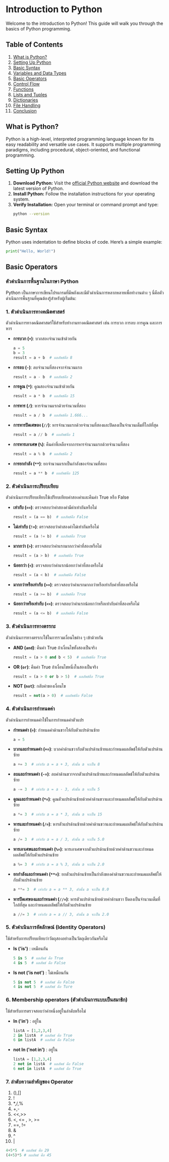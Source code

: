 # Introduction to Python

Welcome to the introduction to Python! This guide will walk you through the basics of Python programming.

## Table of Contents
1. [What is Python?](#what-is-python)
2. [Setting Up Python](#setting-up-python)
3. [Basic Syntax](#basic-syntax)
4. [Variables and Data Types](#variables-and-data-types)
5. [Basic Operators](#basic-operators)
6. [Control Flow](#control-flow)
7. [Functions](#functions)
8. [Lists and Tuples](#lists-and-tuples)
9. [Dictionaries](#dictionaries)
10. [File Handling](#file-handling)
11. [Conclusion](#conclusion)

## What is Python?
Python is a high-level, interpreted programming language known for its easy readability and versatile use cases. It supports multiple programming paradigms, including procedural, object-oriented, and functional programming.

## Setting Up Python
1. **Download Python:** Visit the [official Python website](https://www.python.org/downloads/) and download the latest version of Python.
2. **Install Python:** Follow the installation instructions for your operating system.
3. **Verify Installation:** Open your terminal or command prompt and type:
    ```sh
    python --version
    ```

## Basic Syntax
Python uses indentation to define blocks of code. Here’s a simple example:

```python
print("Hello, World!")
```

## Basic Operators
### ตัวดำเนินการพื้นฐานในภาษา Python

Python เป็นภาษาการเขียนโปรแกรมที่มีพลังและมีตัวดำเนินการหลากหลายเพื่อทำงานต่าง ๆ นี่คือตัวดำเนินการพื้นฐานที่คุณต้องรู้สำหรับผู้เริ่มต้น:

### 1. ตัวดำเนินการทางคณิตศาสตร์
ตัวดำเนินการทางคณิตศาสตร์ใช้สำหรับทำงานทางคณิตศาสตร์ เช่น การบวก การลบ การคูณ และการหาร

- **การบวก (`+`)**: บวกสองจำนวนเข้าด้วยกัน
  ```python
  a = 5
  b = 3
  result = a + b  # ผลลัพธ์คือ 8

- **การลบ (`-`)**: ลบจำนวนที่สองจากจำนวนแรก
  ```python
  result = a - b  # ผลลัพธ์คือ 2

- **การคูณ (`*`)**: คูณสองจำนวนเข้าด้วยกัน
  ```python
  result = a * b  # ผลลัพธ์คือ 15

- **การหาร (`/`)**: หารจำนวนแรกด้วยจำนวนที่สอง
  ```python
  result = a / b  # ผลลัพธ์คือ 1.666...

- **การหารปัดเศษลง (`//`)**: หารจำนวนแรกด้วยจำนวนที่สองและปัดลงเป็นจำนวนเต็มที่ใกล้ที่สุด
  ```python
  result = a // b  # ผลลัพธ์คือ 1

- **การหารเอาเศษ (`%`)**: คืนค่าที่เหลือจากการหารจำนวนแรกด้วยจำนวนที่สอง 
  ```python 
  result = a % b  # ผลลัพธ์คือ 2

- **การยกกำลัง (`**`)**: ยกจำนวนแรกเป็นกำลังของจำนวนที่สอง
  ```python 
  result = a ** b  # ผลลัพธ์คือ 125

### 2. ตัวดำเนินการเปรียบเทียบ
ตัวดำเนินการเปรียบเทียบใช้เปรียบเทียบค่าสองค่าและคืนค่า True หรือ False

- **เท่ากับ (`==`)**: ตรวจสอบว่าค่าสองค่ามีค่าเท่ากันหรือไม่
  ```python
  result = (a == b)  # ผลลัพธ์คือ False

- **ไม่เท่ากับ (`!=`)**: ตรวจสอบว่าค่าสองค่าไม่เท่ากันหรือไม่
  ```python
  result = (a != b)  # ผลลัพธ์คือ True

- **มากกว่า (`>`)**: ตรวจสอบว่าค่าแรกมากกว่าค่าที่สองหรือไม่
  ```python
  result = (a > b)  # ผลลัพธ์คือ True

- **น้อยกว่า (`<`)**: ตรวจสอบว่าค่าแรกน้อยกว่าค่าที่สองหรือไม่
  ```python
  result = (a < b)  # ผลลัพธ์คือ False

- **มากกว่าหรือเท่ากับ (`>=`)**: ตรวจสอบว่าค่าแรกมากกว่าหรือเท่ากับค่าที่สองหรือไม่
  ```python
  result = (a >= b)  # ผลลัพธ์คือ True

- **น้อยกว่าหรือเท่ากับ (`<=`)**: ตรวจสอบว่าค่าแรกน้อยกว่าหรือเท่ากับค่าที่สองหรือไม่
  ```python
  result = (a <= b)  # ผลลัพธ์คือ False

### 3. ตัวดำเนินการทางตรรกะ
ตัวดำเนินการทางตรรกะใช้ในการรวมเงื่อนไขต่าง ๆ เข้าด้วยกัน

- **AND (`and`)**: คืนค่า True ถ้าเงื่อนไขทั้งสองเป็นจริง
  ```python
  result = (a > 0 and b < 5)  # ผลลัพธ์คือ True

- **OR (`or`)**: คืนค่า True ถ้าเงื่อนไขหนึ่งในสองเป็นจริง
  ```python
  result = (a > 0 or b > 5)  # ผลลัพธ์คือ True

- **NOT (`not`)**: กลับค่าของเงื่อนไข
  ```python
  result = not(a > 0)  # ผลลัพธ์คือ False

### 4. ตัวดำเนินการกำหนดค่า
ตัวดำเนินการกำหนดค่าใช้ในการกำหนดค่าตัวแปร

- **กำหนดค่า (`=`)**: กำหนดค่าด้านขวาให้กับตัวแปรด้านซ้าย
  ```python
  a = 5

- **บวกและกำหนดค่า (`+=`)**: บวกค่าด้านขวากับตัวแปรด้านซ้ายและกำหนดผลลัพธ์ให้กับตัวแปรด้านซ้าย
  ```python
  a += 3  # เท่ากับ a = a + 3, ดังนั้น a จะเป็น 8

- **ลบและกำหนดค่า (`-=`)**: ลบค่าด้านขวาจากตัวแปรด้านซ้ายและกำหนดผลลัพธ์ให้กับตัวแปรด้านซ้าย
  ```python
  a -= 3  # เท่ากับ a = a - 3, ดังนั้น a จะเป็น 5

- **คูณและกำหนดค่า (`*=`)**: คูณตัวแปรด้านซ้ายด้วยค่าด้านขวาและกำหนดผลลัพธ์ให้กับตัวแปรด้านซ้าย
  ```python
  a *= 3  # เท่ากับ a = a * 3, ดังนั้น a จะเป็น 15

- **หารและกำหนดค่า (`/=`)**: หารตัวแปรด้านซ้ายด้วยค่าด้านขวาและกำหนดผลลัพธ์ให้กับตัวแปรด้านซ้าย
  ```python
  a /= 3  # เท่ากับ a = a / 3, ดังนั้น a จะเป็น 5.0

- **หารเอาเศษและกำหนดค่า (`%=`)**: หารเอาเศษจากตัวแปรด้านซ้ายด้วยค่าด้านขวาและกำหนดผลลัพธ์ให้กับตัวแปรด้านซ้าย
  ```python
  a %= 3  # เท่ากับ a = a % 3, ดังนั้น a จะเป็น 2.0

- **ยกกำลังและกำหนดค่า (`**=`)**: ยกตัวแปรด้านซ้ายเป็นกำลังของค่าด้านขวาและกำหนดผลลัพธ์ให้กับตัวแปรด้านซ้าย
  ```python
  a **= 3  # เท่ากับ a = a ** 3, ดังนั้น a จะเป็น 8.0

- **หารปัดเศษลงและกำหนดค่า (`//=`)**: หารตัวแปรด้านซ้ายด้วยค่าด้านขวา ปัดลงเป็นจำนวนเต็มที่ใกล้ที่สุด และกำหนดผลลัพธ์ให้กับตัวแปรด้านซ้าย
  ```python
  a //= 3  # เท่ากับ a = a // 3, ดังนั้น a จะเป็น 2.0

### 5. ตัวดำเนินการอัตลักษณ์ (Identity Operators)
ใช้สำหรับการเปรียบเทียบว่าวัตถุสองอย่างเป็นวัตถุเดียวกันหรือไม่

- **Is ('is')** : เหมือนกัน
  ```python
  5 is 5  # ผลลัพธ์ คือ True
  4 is 5  # ผลลัพธ์ คือ False

- **Is not ('is not')** : ไม่เหมือนกัน
  ```python
  5 is not 5  # ผลลัพธ์ คือ False
  4 is not 5  # ผลลัพธ์ คือ Ture
  
### 6. Membership operators (ตัวดำเนินการแบบเป็นสมาชิก)
ใช้สำหรับการตรวจสอบว่าค่าหนึ่งอยู่ในลำดับหรือไม่ 

- **In ('in')** : อยู่ใน
  ```python
  listA = [1,2,3,4]
  2 in listA  # ผลลัพธ์ คือ True
  6 in listA  # ผลลัพธ์ คือ False

- **not In ('not in')** : อยู่ใน
  ```python
  listA = [1,2,3,4]
  2 not in listA  # ผลลัพธ์ คือ False
  6 not in listA  # ผลลัพธ์ คือ True

### 7. ลำดับความสำคัญของ Operator

1. (),[] 
2. !
3. *,/,%
4. +,-
5. <<,>>
6. <, <= , >, >=
7. ==, !=
8. &
9. ^
10. |
  ```python
  4+5*5  # ผลลัพธ์ คือ 29
  (4+5)*5 # ผลลัพธ์ คือ 45